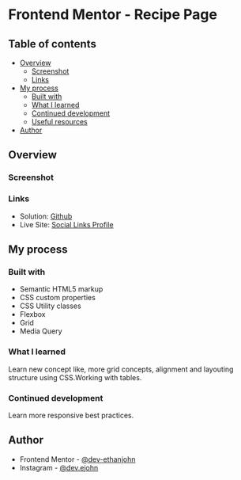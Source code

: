 # Frontend Mentor - Recipe Page

## Table of contents

- [Overview](#overview)
  - [Screenshot](#screenshot)
  - [Links](#links)
- [My process](#my-process)
  - [Built with](#built-with)
  - [What I learned](#what-i-learned)
  - [Continued development](#continued-development)
  - [Useful resources](#useful-resources)
- [Author](#author)

## Overview

### Screenshot

### Links

- Solution: [Github](https://github.com/dev-ethanjohn/social-links-profile.git)
- Live Site: [Social Links Profile](https://social-links-profile-omega-vert.vercel.app/)

## My process

### Built with

- Semantic HTML5 markup
- CSS custom properties
- CSS Utility classes
- Flexbox
- Grid
- Media Query

### What I learned

Learn new concept like, more grid concepts, alignment and layouting structure using CSS.Working with tables.

### Continued development

Learn more responsive best practices.

## Author

- Frontend Mentor - [@dev-ethanjohn](https://www.frontendmentor.io/profile/dev-ethanjohn)
- Instagram - [@dev.ejohn](https://www.instagram.com/dev.ejohn/)
